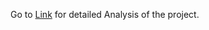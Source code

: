 Go to <a href="https://drive.google.com/drive/folders/17c4NujWtEIVH6f0TcPQXa6sY121Vtq6J?usp=sharing
">Link</a> for detailed Analysis of the project.


